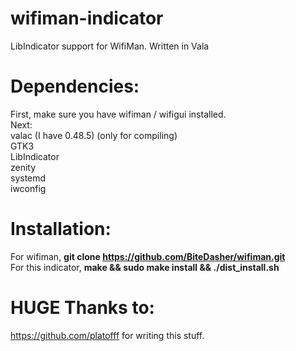 # wifiman-indicator
LibIndicator support for WifiMan. Written in Vala

# Dependencies:
First, make sure you have wifiman / wifigui installed. \
Next: \
valac (I have 0.48.5) (only for compiling) \
GTK3 \
LibIndicator \
zenity \
systemd \
iwconfig

# Installation:
For wifiman, **git clone https://github.com/BiteDasher/wifiman.git** \
For this indicator, __make && sudo make install && ./dist_install.sh__

# HUGE Thanks to:
https://github.com/platofff for writing this stuff.
